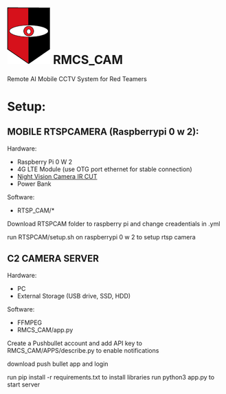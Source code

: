 # <img src="static/images/RMCS.png" alt="RMCS Image" width="100" style="display:inline;"> RMCS_CAM 
Remote AI Mobile CCTV System for Red Teamers



# Setup:
## MOBILE RTSPCAMERA (Raspberrypi 0 w 2):
Hardware:
  -  Raspberry Pi 0 W 2
  -  4G LTE Module (use OTG port ethernet for stable connection)
  -  [Night Vision Camera IR CUT](https://www.amazon.co.uk/Dorhea-Raspberry-Camera-Automatic-Adjustable/dp/B07DNSKMZ1/ref=sr_1_9)
  -  Power Bank

Software:
  -  RTSP_CAM/*

Download RTSPCAM folder to raspberry pi and change creadentials in .yml 

run RTSPCAM/setup.sh on raspberrypi 0  w 2 to setup rtsp camera

## C2 CAMERA SERVER
Hardware:
  - PC
  - External Storage (USB drive, SSD, HDD)
    
Software:
 - FFMPEG 
 - RMCS_CAM/app.py
   
Create a Pushbullet account and add API key to RMCS_CAM/APPS/describe.py to enable notifications

download push bullet app and login 

run pip install -r requirements.txt to install libraries
run python3 app.py to start server
